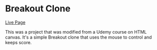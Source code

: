 # Breakout Clone

[Live Page](https://esdidubs.github.io/breakout/)

This was a project that was modified from a Udemy course on HTML canvas. It's a
simple Breakout clone that uses the mouse to control and keeps score.
